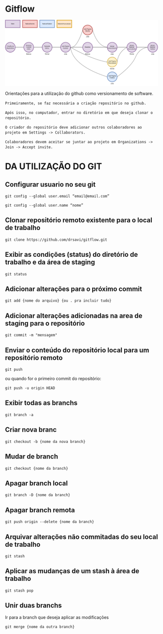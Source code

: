 # Gitflow


![image info](./gitflow.png)


Orientações para a utilização do github como versionamento de software.

`
Primeiramente, se faz necessária a criação repositório no github. 
`

`
Após isso, no computador, entrar no diretório em que deseja clonar o repositório.
`

`
O criador do repositório deve adicionar outros colaboradores ao projeto em Settings -> Collaborators.
`

`
Colaboradores devem aceitar se juntar ao projeto em Organizations -> Join -> Accept invite.
`


# DA UTILIZAÇÃO DO GIT

## Configurar usuario no seu git
```
git config --global user.email “email@email.com”
```

```
git config --global user.name “nome”
```

## Clonar repositório remoto existente para o local de trabalho
```
git clone https://github.com/drsavi/gitflow.git
```

## Exibir as condições (status) do diretório de trabalho e da área de staging
```
git status
```

## Adicionar alterações para o próximo commit
```
git add {nome do arquivo} {ou . pra incluir tudo}
```

## Adicionar alterações adicionadas na area de staging para o repositório
```
git commit -m "mensagem"
```

## Enviar o conteúdo do repositório local para um repositório remoto
```
git push
```
ou quando for o primeiro commit do repositório:

```
git push -u origin HEAD
```

## Exibir todas as branchs 
```
git branch -a
```

## Criar nova branc
```
git checkout -b {nome da nova branch}
```

## Mudar de branch
```
git checkout {nome da branch}
```

## Apagar branch local
```
git branch -D {nome da branch}
```

## Apagar branch remota
```
git push origin --delete {nome da branch}
```

## Arquivar alterações não commitadas do seu local de trabalho
```
git stash
```

## Aplicar as mudanças de um stash à área de trabalho 
```
git stash pop
```

## Unir duas branchs 
Ir para a branch que deseja aplicar as modificações
```
git merge {nome da outra branch}
```




